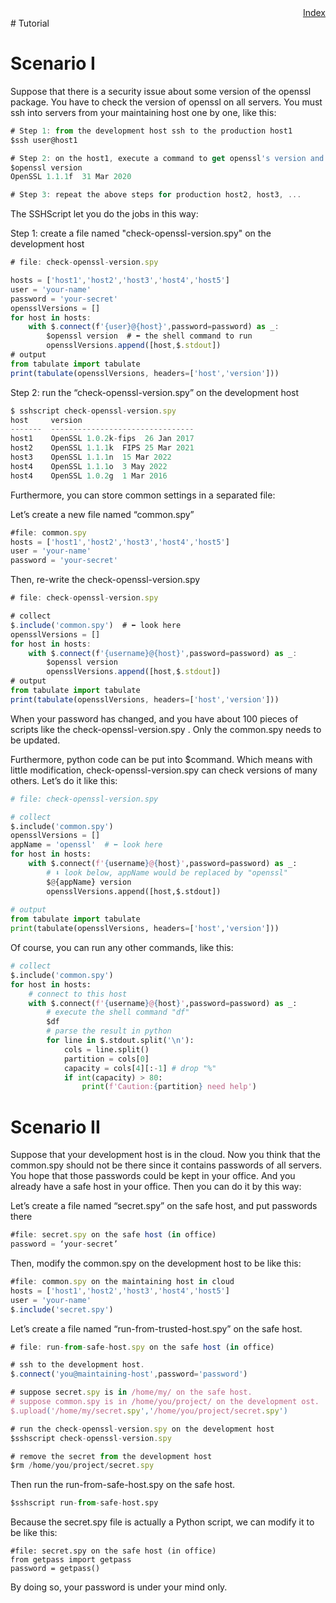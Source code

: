 <div style="text-align:right"><a href="./index">Index</a></div>
# Tutorial

# Scenario I

Suppose that there is a security issue about some version of the openssl package. You have to check the version of openssl on all servers. You must ssh into servers from your maintaining host one by one, like this:

```jsx
# Step 1: from the development host ssh to the production host1
$ssh user@host1

# Step 2: on the host1, execute a command to get openssl's version and collect its output
$openssl version
OpenSSL 1.1.1f  31 Mar 2020

# Step 3: repeat the above steps for production host2, host3, ...
```

The SSHScript let you do the jobs in this way:

Step 1: create a file named "check-openssl-version.spy" on the development host

```jsx
# file: check-openssl-version.spy

hosts = ['host1','host2','host3','host4','host5']
user = 'your-name'
password = 'your-secret'
opensslVersions = []
for host in hosts:
    with $.connect(f'{user}@{host}',password=password) as _:
        $openssl version  # ⬅ the shell command to run  
        opensslVersions.append([host,$.stdout])
# output
from tabulate import tabulate
print(tabulate(opensslVersions, headers=['host','version']))
```

Step 2: run the “check-openssl-version.spy”   on the development host

```jsx
$ sshscript check-openssl-version.spy
host     version
-------  --------------------------------
host1    OpenSSL 1.0.2k-fips  26 Jan 2017
host2    OpenSSL 1.1.1k  FIPS 25 Mar 2021
host3    OpenSSL 1.1.1n  15 Mar 2022
host4    OpenSSL 1.1.1o  3 May 2022
host4    OpenSSL 1.0.2g  1 Mar 2016
```

Furthermore, you can store common settings in a separated file:

Let’s create a new file named “common.spy”

```jsx
#file: common.spy
hosts = ['host1','host2','host3','host4','host5']
user = 'your-name'
password = 'your-secret'
```

Then, re-write the check-openssl-version.spy 

```jsx
# file: check-openssl-version.spy

# collect
$.include('common.spy')  # ⬅ look here
opensslVersions = []
for host in hosts:
    with $.connect(f'{username}@{host}',password=password) as _:
        $openssl version
        opensslVersions.append([host,$.stdout])
# output
from tabulate import tabulate
print(tabulate(opensslVersions, headers=['host','version']))
```

When your password has changed, and you have about 100 pieces of scripts like the  check-openssl-version.spy . Only the common.spy needs to be updated.

Furthermore, python code can be put into $command. Which means with little modification, check-openssl-version.spy can check versions of many others. Let’s do it like this:

```python
# file: check-openssl-version.spy

# collect
$.include('common.spy')  
opensslVersions = []
appName = 'openssl'  # ⬅ look here
for host in hosts:
    with $.connect(f'{username}@{host}',password=password) as _:
        # ⬇ look below, appName would be replaced by "openssl"
        $@{appName} version    
        opensslVersions.append([host,$.stdout])
            
# output
from tabulate import tabulate
print(tabulate(opensslVersions, headers=['host','version']))
```

Of course, you can run any other commands, like this:

```python
# collect
$.include('common.spy')  
for host in hosts:
    # connect to this host
    with $.connect(f'{username}@{host}',password=password) as _:
        # execute the shell command "df"
        $df
        # parse the result in python
        for line in $.stdout.split('\n'):
            cols = line.split()
            partition = cols[0]
            capacity = cols[4][:-1] # drop "%"
            if int(capacity) > 80:
                print(f'Caution:{partition} need help')

```

# Scenario II

Suppose that your development host is in the cloud. Now you think that the common.spy should not be there since it contains passwords of all servers. You hope that those passwords could be kept in your office. And you already have a safe host in your office. Then you can do it by this way:

Let’s create a file named “secret.spy” on the safe host, and put passwords there

```jsx
#file: secret.spy on the safe host (in office)
password = ‘your-secret’
```

Then, modify the common.spy on the development host to be like this:

```jsx
#file: common.spy on the maintaining host in cloud
hosts = ['host1','host2','host3','host4','host5']
user = 'your-name'
$.include('secret.spy')
```

Let’s create a file named “run-from-trusted-host.spy” on the safe host.

```jsx
# file: run-from-safe-host.spy on the safe host (in office)

# ssh to the development host.
$.connect('you@maintaining-host',password='password')

# suppose secret.spy is in /home/my/ on the safe host.
# suppose common.spy is in /home/you/project/ on the development ost.
$.upload('/home/my/secret.spy','/home/you/project/secret.spy')

# run the check-openssl-version.spy on the development host
$sshscript check-openssl-version.spy

# remove the secret from the development host
$rm /home/you/project/secret.spy

```

Then run the run-from-safe-host.spy on the safe host.

```python
$sshscript run-from-safe-host.spy
```

Because the secret.spy file is actually a Python script, we can modify it to be like this:

```
#file: secret.spy on the safe host (in office)
from getpass import getpass
password = getpass()
```

By doing so, your password is under your mind only.
